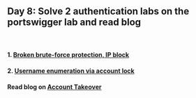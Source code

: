 <h2> Day 8: Solve 2 authentication labs on the portswigger lab and read blog </h2>

</br>

#### 1. [Broken brute-force protection, IP block](https://portswigger.net/web-security/authentication/password-based/lab-broken-bruteforce-protection-ip-block)
#### 2. [Username enumeration via account lock](https://portswigger.net/web-security/authentication/password-based/lab-username-enumeration-via-account-lock)

#### Read blog on [Account Takeover](https://blog.securitybreached.org/2020/01/22/user-account-takeover-via-signup-feature-bug-bounty-poc/)

